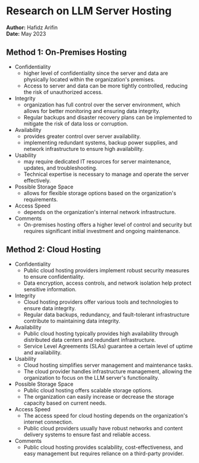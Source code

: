 # Research on LLM Server Hosting
**Author:** Hafidz Arifin  
**Date:** May 2023

## Method 1: On-Premises Hosting
* Confidentiality
    * higher level of confidentiality since the server and data are physically located within the organization's premises.
    * Access to server and data can be more tightly controlled, reducing the risk of unauthorized access.
* Integrity
    * organization has full control over the server environment, which allows for better monitoring and ensuring data integrity.
    * Regular backups and disaster recovery plans can be implemented to mitigate the risk of data loss or corruption.
* Availability
    * provides greater control over server availability.
    * implementing redundant systems, backup power supplies, and network infrastructure to ensure high availability.
* Usability
    * may require dedicated IT resources for server maintenance, updates, and troubleshooting.
    * Technical expertise is necessary to manage and operate the server effectively.
* Possible Storage Space
    * allows for flexible storage options based on the organization's requirements.
* Access Speed
    * depends on the organization's internal network infrastructure.
* Comments
    * On-premises hosting offers a higher level of control and security but requires significant initial investment and ongoing maintenance.

## Method 2: Cloud Hosting
* Confidentiality
    * Public cloud hosting providers implement robust security measures to ensure confidentiality.
    * Data encryption, access controls, and network isolation help protect sensitive information.
* Integrity
    * Cloud hosting providers offer various tools and technologies to ensure data integrity.
    * Regular data backups, redundancy, and fault-tolerant infrastructure contribute to maintaining data integrity.
* Availability
    * Public cloud hosting typically provides high availability through distributed data centers and redundant infrastructure.
    * Service Level Agreements (SLAs) guarantee a certain level of uptime and availability.
* Usability
    * Cloud hosting simplifies server management and maintenance tasks.
    * The cloud provider handles infrastructure management, allowing the organization to focus on the LLM server's functionality.
* Possible Storage Space
    * Public cloud hosting offers scalable storage options.
    * The organization can easily increase or decrease the storage capacity based on current needs.
* Access Speed
    * The access speed for cloud hosting depends on the organization's internet connection.
    * Public cloud providers usually have robust networks and content delivery systems to ensure fast and reliable access.
* Comments
    * Public cloud hosting provides scalability, cost-effectiveness, and easy management but requires reliance on a third-party provider.
